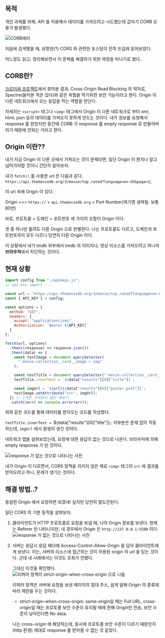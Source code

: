 <!-- ---
title: Cross-Origin Read Blocking(CORB) 해결
date: 2024-04-26 21:00:00 +09:00
categories: [Development, JavaScript] # 메인 카테고리 , 보조 카테고리
tags: [Development, Web, JavaScript]
--- -->

## 목적

개인 과제를 위해, API 를 이용해서 데이터를 가져오려고 시도했는데 갑자기 CORB 오류가 발생했다.

<img src="https://kybaq.github.io/assets/img/posts/2024-04-26-CORB-해결-1.png" alt="CORB에러">

처음에 검색했을 때, 유명한(?) CORS 와 관련한 포스팅이 잔뜩 뜨길래 읽어보았다.

어느정도 읽고, 정리해보면서 이 문제를 해결하기 위한 여정을 떠나기로 했다..

## CORB란?

[크로미움 프로젝트][1]에서 찾아본 결과, Cross-Origin Read Blocking 의 약자로, Spectre(들어본 적은 있다)와 같은 위협을 막기위한 보안 기능이라고 한다. Origin 이 다른 네트워크에서 오는 응답을 막는 역할을 한단다.

자세히는 `<script>` 태그나 `<img>` 태그에서 Origin 이 다른 네트워크로 부터 xml, html, json 등의 데이터를 가져오지 못하게 만드는 것이다.
내가 정보를 요청해서 response 를 받았지만 중간에 CORB 가 response 를 empty response 로 만들어버리기 때문에 안되는 거라고 한다.

## Origin 이란??

내가 지금 Origin 이 다른 곳에서 가져오는 것이 문제라면, 일단 Origin 이 뭔지나 알고 넘어가야할 것이니 간단히 알아보자.

내가 `fetch()` 를 사용한 url 은 다음과 같다.
`https://api.themoviedb.org/3/movie/top_rated?language=en-US&page=1`;

이 url 속에 Origin 이 있다.

Origin === `https://` + `api.themoviedb.org` + Port Number(여기엔 생략됨. 보통 80번)

바로, 프로토콜 + 도메인 + 포트번호 세 가지의 조합이 Origin 이다.

셋 중 하나만 틀려도 다른 Origin 으로 판별한다.
나는 프로토콜도 다르고, 도메인과 포트번호까지 모두 다르니 당연히 다른 Origin 이다.

이 상황에서 내가 tmdb 외부에서 tmdb 의 이미지나, 영상 리소스를 가져오려고 하니까 **브라우저**에서 차단하는 것이다.

## 현재 상황

```javascript
import config from "./apikeys.js";
// api key import

const url = `https://api.themoviedb.org/3/movie/top_rated?language=en-US&page=1`;
const { API_KEY } = config;

const options = {
  method: "GET",
  headers: {
    accept: "application/json",
    Authorization: `Bearer ${API_KEY}`
  }
};

fetch(url, options)
  .then((response) => response.json())
  .then((data) => {
    const testImage = document.querySelector(
      ".movie-collection__card__image > img"
    );

    const testTitle = document.querySelector(".movie-collection__card__title");
    testTitle.innerText = `${data["results"][0]["title"]}`;

    const imgUrl = `${url}${data["results"][0]["poster_path"]}`;
    testImage.setAttribute("src", imgUrl);
  }) // 1개만 가져와서 일단 해보기.
  .catch((err) => console.error(err));
```

위와 같은 코드를 통해 데이터를 받아오는 코드를 작성했다.

`testTitle.innerText = `${data["results"][0]["title"]}`;` 이부분은 문제 없이 작동하는데, `imgUrl` 에서 말썽이 생긴 것이다.

네트워크 탭을 살펴보았는데, 요청에 대한 응답이 없는 것으로 나온다.
브라우저에 의해 empty response 가 된 것이다.

<img src="https://kybaq.github.io/assets/img/posts/2024-04-26-CORB-해결-2.png" alt="response 가 없는 것으로 나타나는 사진">

내가 Origin 이 다르면서, CORS 정책을 지키지 않은 채로 `<img>` 태그의 `src` 에 결과를 받아오려고 하니, 문제가 생기는 것이다.

## 해결 방법..?

동일한 Origin 에서 요청하면 되겠네! 싶지만 당연히 말도안된다.

일단 CORS 의 기본 동작을 살펴보자.

1.  클라이언트가 HTTP 프로토콜로 요청을 보낼 때, 나의 Origin 정보를 보낸다.
    현재는 Referer 만 나타나지만, 내 경우에서 Origin 은 `http://127.0.0.1:5500` 이다.
    <img src="https://kybaq.github.io/assets/img/posts/2024-04-26-CORB-해결-3.png" alt="response 가 없는 것으로 나타나는 사진">

2.  서버는 응답시 응답 헤더에 Access-Control-Allow-Origin 을 담아 클라이언트에게 보낸다.
    이는, 서버의 리소스에 접근하는 것이 허용된 origin 의 url 을 담는 것이다.
    근데 내 사례에서는 이것도 조회가 안됐다.

    그대신 이것을 확인했다.
    <img src="https://kybaq.github.io/assets/img/posts/2024-04-26-CORB-해결-4.png" alt="리퍼러 정책이 strict-origin-when-cross-origin 으로 나옴">

    리퍼러 정책은 서버에 요청을 보낸 페이지의 절대 주소, 쉽게 말해 Origin 의 종류에 따라 제한을 두는 것이다.

    - strict-origin-when-cross-origin: same-origin일 때는 Full URL, cross-origin일 때는 프로토콜 보안 수준이 유지될 때에 한해 Origin만 전송, 보안 수준이 낮아진다면 No data.

    나는 cross-origin 에 해당하는데, 동시에 프로토콜 보안 수준이 다르기 때문인지(http 환경) 제대로 response 를 받아올 수 없는 것 같았다.

    [1]: https://www.chromium.org/Home/chromium-security/corb-for-developers/
